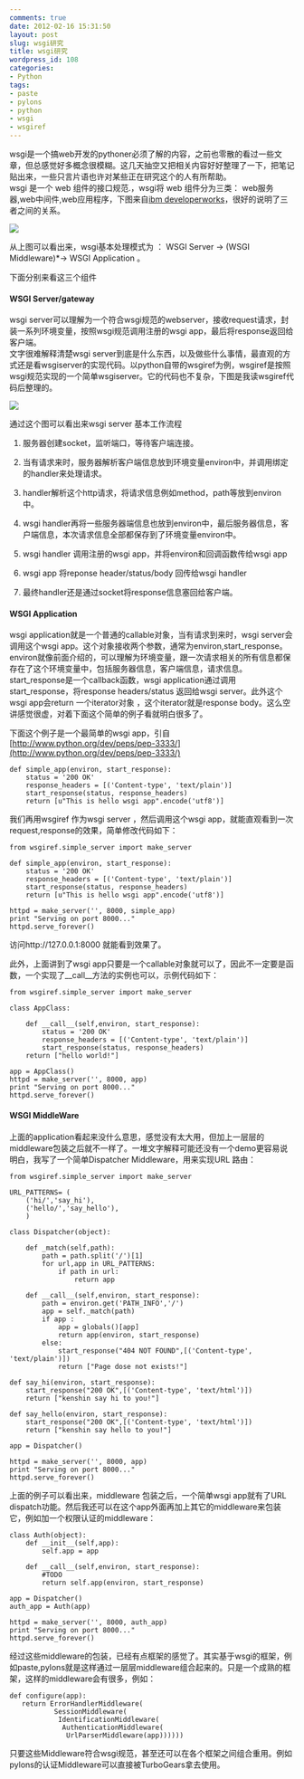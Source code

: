 ```yaml
---
comments: true
date: 2012-02-16 15:31:50
layout: post
slug: wsgi研究
title: wsgi研究
wordpress_id: 108
categories:
- Python
tags:
- paste
- pylons
- python
- wsgi
- wsgiref
---
```


wsgi是一个搞web开发的pythoner必须了解的内容，之前也零散的看过一些文章，但总感觉好多概念很模糊。这几天抽空又把相关内容好好整理了一下，把笔记贴出来，一些只言片语也许对某些正在研究这个的人有所帮助。  
wsgi 是一个 web 组件的接口规范.，wsgi将 web 组件分为三类： web服务器,web中间件,web应用程序，下图来自[ibm developerworks](http://www.ibm.com/developerworks/cn/web/wa-wsgi/)，很好的说明了三者之间的关系。

[![](http://pic.yupoo.com/xiha211/CmMaSs5G/medish.jpg)](http://pic.yupoo.com/xiha211/CmMaSs5G/medish.jpg)


从上图可以看出来，wsgi基本处理模式为 ： WSGI Server -> (WSGI Middleware)*-> WSGI Application 。

下面分别来看这三个组件


#### WSGI Server/gateway

wsgi server可以理解为一个符合wsgi规范的webserver，接收request请求，封装一系列环境变量，按照wsgi规范调用注册的wsgi app，最后将response返回给客户端。  
文字很难解释清楚wsgi server到底是什么东西，以及做些什么事情，最直观的方式还是看wsgiserver的实现代码。以python自带的wsgiref为例，wsgiref是按照wsgi规范实现的一个简单wsgiserver。它的代码也不复杂，下图是我读wsgiref代码后整理的。

<!-- more -->

[![](http://pic.yupoo.com/xiha211/CmMc7d89/medish.jpg)](http://pic.yupoo.com/xiha211/CmMc7d89/medish.jpg)

通过这个图可以看出来wsgi server 基本工作流程

	
1. 服务器创建socket，监听端口，等待客户端连接。
	
2. 当有请求来时，服务器解析客户端信息放到环境变量environ中，并调用绑定的handler来处理请求。
	
3. handler解析这个http请求，将请求信息例如method，path等放到environ中。

4. wsgi handler再将一些服务器端信息也放到environ中，最后服务器信息，客户端信息，本次请求信息全部都保存到了环境变量environ中。
	
5. wsgi handler 调用注册的wsgi app，并将environ和回调函数传给wsgi app

6. wsgi app 将reponse header/status/body 回传给wsgi handler

7. 最终handler还是通过socket将response信息塞回给客户端。

#### WSGI Application


wsgi application就是一个普通的callable对象，当有请求到来时，wsgi server会调用这个wsgi app。这个对象接收两个参数，通常为environ,start_response。environ就像前面介绍的，可以理解为环境变量，跟一次请求相关的所有信息都保存在了这个环境变量中，包括服务器信息，客户端信息，请求信息。start_response是一个callback函数，wsgi application通过调用start_response，将response headers/status 返回给wsgi server。此外这个wsgi app会return 一个iterator对象 ，这个iterator就是response body。这么空讲感觉很虚，对着下面这个简单的例子看就明白很多了。


下面这个例子是一个最简单的wsgi app，引自[http://www.python.org/dev/peps/pep-3333/](http://www.python.org/dev/peps/pep-3333/)

    
    def simple_app(environ, start_response):
        status = '200 OK'
        response_headers = [('Content-type', 'text/plain')]
        start_response(status, response_headers)
        return [u"This is hello wsgi app".encode('utf8')]


我们再用wsgiref 作为wsgi server ，然后调用这个wsgi app，就能直观看到一次request,response的效果，简单修改代码如下：

    
    from wsgiref.simple_server import make_server
    
    def simple_app(environ, start_response):
        status = '200 OK'
        response_headers = [('Content-type', 'text/plain')]
        start_response(status, response_headers)
        return [u"This is hello wsgi app".encode('utf8')]
    
    httpd = make_server('', 8000, simple_app)
    print "Serving on port 8000..."
    httpd.serve_forever()


访问http://127.0.0.1:8000 就能看到效果了。

此外，上面讲到了wsgi app只要是一个callable对象就可以了，因此不一定要是函数，一个实现了__call__方法的实例也可以，示例代码如下：

    
    from wsgiref.simple_server import make_server
    
    class AppClass:
    
    	def __call__(self,environ, start_response):
    	    status = '200 OK'
    	    response_headers = [('Content-type', 'text/plain')]
    	    start_response(status, response_headers)
   	    return ["hello world!"]
    
    app = AppClass()
    httpd = make_server('', 8000, app)
    print "Serving on port 8000..."
    httpd.serve_forever()


#### WSGI MiddleWare


上面的application看起来没什么意思，感觉没有太大用，但加上一层层的middleware包装之后就不一样了。一堆文字解释可能还没有一个demo更容易说明白，我写了一个简单Dispatcher Middleware，用来实现URL 路由：

    
    from wsgiref.simple_server import make_server
    
    URL_PATTERNS= (
        ('hi/','say_hi'),
        ('hello/','say_hello'),
        )
    
    class Dispatcher(object):
    
        def _match(self,path):
            path = path.split('/')[1]
            for url,app in URL_PATTERNS:
                if path in url:
                    return app
    
        def __call__(self,environ, start_response):
            path = environ.get('PATH_INFO','/')
            app = self._match(path)
            if app :
                app = globals()[app]
                return app(environ, start_response)
            else:
                start_response("404 NOT FOUND",[('Content-type', 'text/plain')])
                return ["Page dose not exists!"]
    
    def say_hi(environ, start_response):
        start_response("200 OK",[('Content-type', 'text/html')])
        return ["kenshin say hi to you!"]
    
    def say_hello(environ, start_response):
        start_response("200 OK",[('Content-type', 'text/html')])
        return ["kenshin say hello to you!"]
    
    app = Dispatcher()
    
    httpd = make_server('', 8000, app)
    print "Serving on port 8000..."
    httpd.serve_forever()


上面的例子可以看出来，middleware 包装之后，一个简单wsgi app就有了URL dispatch功能。然后我还可以在这个app外面再加上其它的middleware来包装它，例如加一个权限认证的middleware：

    
    class Auth(object):
        def __init__(self,app):
            self.app = app
    
        def __call__(self,environ, start_response):
            #TODO
            return self.app(environ, start_response)
    
    app = Dispatcher()
    auth_app = Auth(app)
    
    httpd = make_server('', 8000, auth_app)
    print "Serving on port 8000..."
    httpd.serve_forever()


经过这些middleware的包装，已经有点框架的感觉了。其实基于wsgi的框架，例如paste,pylons就是这样通过一层层middleware组合起来的。只是一个成熟的框架，这样的middleware会有很多，例如：
    
    def configure(app):
       return ErrorHandlerMiddleware(
               SessionMiddleware(
                IdentificationMiddleware(
                 AuthenticationMiddleware(
                  UrlParserMiddleware(app))))))


只要这些Middleware符合wsgi规范，甚至还可以在各个框架之间组合重用。例如pylons的认证Middleware可以直接被TurboGears拿去使用。
